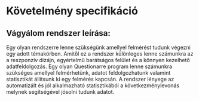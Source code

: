 <h1>Követelmény specifikáció</h1>

<h2>Vágyálom rendszer leírása:</h2>
Egy olyan rendszerre lenne szükségünk amellyel felmérést tudunk végezni egy adott témakörben. Amitől ez a rendszer különleges lenne számunkra az a reszponzív dizájn, egyértelmű barátságos felület és a könnyen kezelhető adatfeldolgozás.
Egy olyan Questionarre program lenne számunkra szükséges amellyel felmérhetünk, adatot feldolgozhatunk valamint statisztikát állítsunk ki egy felmérés kapcsán.
A rendszer lényege az automatizált és jól alkalmazható statisztikából a következménylevonás melynek segítségével jósolni tudunk adatot.

